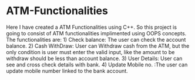 # ATM-Functionalities

Here I have created a ATM Functionalities using C++. So this project is going to consist of ATM functionalities implimented using OOPS concepts. The functionalities are: 1) Check balance: The user can check the account balance. 2) Cash WithDraw: User can Withdraw cash from the ATM, but the only condition is user must enter the valid input, like the amount to be withdraw should be less than account balance. 3) User Details: User can see and cross check details with bank. 4) Update Mobile no. :The user can update mobile number linked to the bank account.
